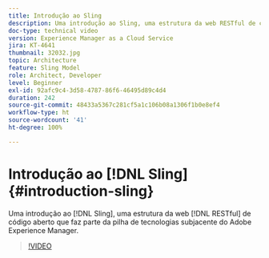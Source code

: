 ```yaml
---
title: Introdução ao Sling
description: Uma introdução ao Sling, uma estrutura da web RESTful de código aberto que faz parte da pilha de tecnologias subjacente do Adobe Experience Manager.
doc-type: technical video
version: Experience Manager as a Cloud Service
jira: KT-4641
thumbnail: 32032.jpg
topic: Architecture
feature: Sling Model
role: Architect, Developer
level: Beginner
exl-id: 92afc9c4-3d58-4787-86f6-46495d89c4d4
duration: 242
source-git-commit: 48433a5367c281cf5a1c106b08a1306f1b0e8ef4
workflow-type: ht
source-wordcount: '41'
ht-degree: 100%

---
```


# Introdução ao [!DNL Sling] {#introduction-sling}

Uma introdução ao [!DNL Sling], uma estrutura da web [!DNL RESTful] de código aberto que faz parte da pilha de tecnologias subjacente do Adobe Experience Manager.

>[!VIDEO](https://video.tv.adobe.com/v/37067?quality=12&learn=on&captions=por_br)
